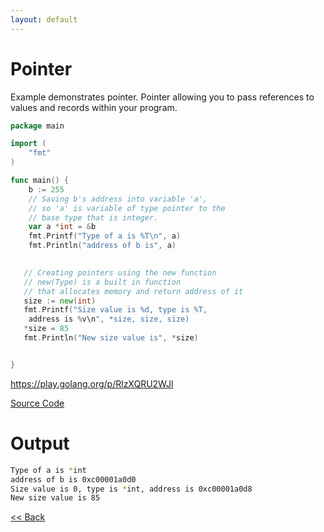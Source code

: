 ```yaml
---
layout: default
---
```


# Pointer

Example demonstrates pointer. Pointer allowing you to pass references to values and records within your program.

```go
package main

import (  
    "fmt"
)

func main() {  
    b := 255
	// Saving b's address into variable 'a',
	// so 'a' is variable of type pointer to the 
	// base type that is integer.
    var a *int = &b                       
    fmt.Printf("Type of a is %T\n", a)
	fmt.Println("address of b is", a)
	

   // Creating pointers using the new function
   // new(Type) is a built in function 
   // that allocates memory and return address of it
   size := new(int)  
   fmt.Printf("Size value is %d, type is %T, 
    address is %v\n", *size, size, size)
   *size = 85 
   fmt.Println("New size value is", *size)


}
```
https://play.golang.org/p/RlzXQRU2WJl

[Source Code](https://github.com/sagar-jadhav/go-examples/blob/master/src/pointer.go)

# Output

```bash
Type of a is *int
address of b is 0xc00001a0d0
Size value is 0, type is *int, address is 0xc00001a0d8
New size value is 85
```

[<< Back](./)
